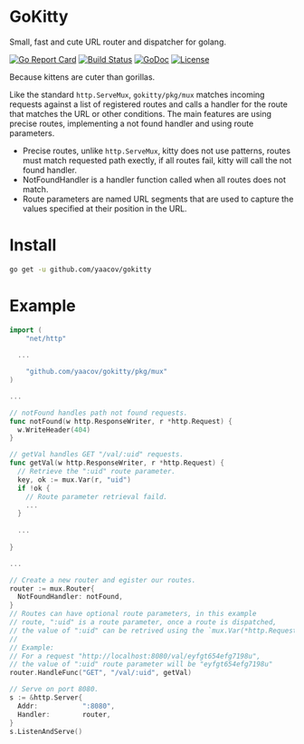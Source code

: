 # GoKitty
Small, fast and cute URL router and dispatcher for golang.

[![Go Report Card](https://goreportcard.com/badge/github.com/yaacov/gokitty)](https://goreportcard.com/report/github.com/yaacov/gokitty)
[![Build Status](https://travis-ci.org/yaacov/gokitty.svg?branch=master)](https://travis-ci.org/yaacov/gokitty)
[![GoDoc](https://godoc.org/github.com/yaacov/gokitty/pkg/mux?status.svg)](https://godoc.org/github.com/yaacov/gokitty/pkg/mux)
[![License](https://img.shields.io/badge/License-Apache%202.0-blue.svg)](https://opensource.org/licenses/Apache-2.0)

Because kittens are cuter than gorillas.

Like the standard `http.ServeMux`, `gokitty/pkg/mux` matches incoming requests against a list of registered routes and calls a handler for the route that matches the URL or other conditions. The main features are using precise routes, implementing a not found handler and using route parameters.

- Precise routes, unlike `http.ServeMux`, kitty does not use patterns, routes must match requested path exectly, if all routes fail, kitty will call the not found handler.
- NotFoundHandler is a handler function called when all routes does not match.
- Route parameters are named URL segments that are used to capture the values specified at their position in the URL.

# Install

``` bash
go get -u github.com/yaacov/gokitty
```

# Example

``` go
import (
	"net/http"
  
  ...

	"github.com/yaacov/gokitty/pkg/mux"
)

...

// notFound handles path not found requests.
func notFound(w http.ResponseWriter, r *http.Request) {
  w.WriteHeader(404)
}

// getVal handles GET "/val/:uid" requests.
func getVal(w http.ResponseWriter, r *http.Request) {
  // Retrieve the ":uid" route parameter.
  key, ok := mux.Var(r, "uid")
  if !ok {
    // Route parameter retrieval faild.
    ...
  }
  
  ...
  
}

...

// Create a new router and egister our routes.
router := mux.Router{
  NotFoundHandler: notFound,
}
// Routes can have optional route parameters, in this example
// route, ":uid" is a route parameter, once a route is dispatched, 
// the value of ":uid" can be retrived using the `mux.Var(*http.Request, string)` method.
//
// Example:
// For a request "http://localhost:8080/val/eyfgt654efg7198u",
// the value of ":uid" route parameter will be "eyfgt654efg7198u"
router.HandleFunc("GET", "/val/:uid", getVal)

// Serve on port 8080.
s := &http.Server{
  Addr:           ":8080",
  Handler:        router,
}
s.ListenAndServe()

```

